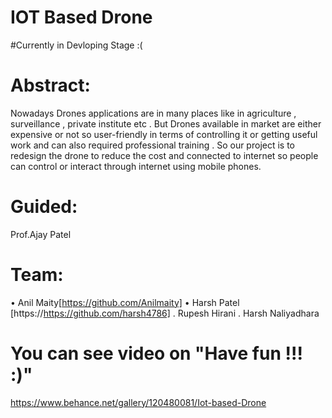 # IOT Based Drone

#Currently in Devloping Stage :(  

# Abstract:
Nowadays Drones applications are in many places like in agriculture , surveillance , private institute etc . But Drones available in market are either expensive or not so user-friendly in terms of controlling it or getting useful work and can also required professional training . So our project is to redesign the drone to reduce the cost and connected to internet so people can control or interact through internet using mobile phones.

# Guided:
Prof.Ajay Patel


# Team:
• Anil Maity[https://github.com/Anilmaity] • Harsh Patel [https://https://github.com/harsh4786] . Rupesh Hirani . Harsh Naliyadhara

# You can see video on  "Have fun !!! :)" 
https://www.behance.net/gallery/120480081/Iot-based-Drone
